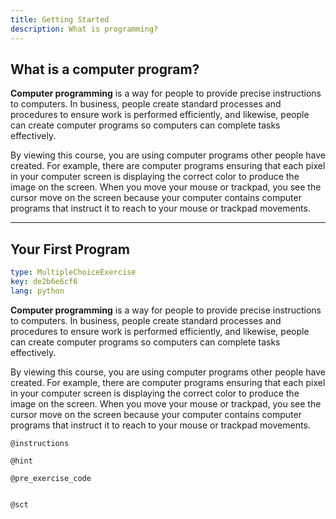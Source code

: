 ```yaml
---
title: Getting Started
description: What is programming?
---
```

## What is a computer program?

**Computer programming** is a way for people to provide precise instructions to computers. In business, people create standard processes and procedures to ensure work is performed efficiently, and likewise, people can create computer programs so computers can complete tasks effectively.

By viewing this course, you are using computer programs other people have created. For example, there are computer programs ensuring that each pixel in your computer screen is displaying the correct color to produce the image on the screen. When you move your mouse or trackpad, you see the cursor move on the screen because your computer contains computer programs that instruct it to reach to your mouse or trackpad movements. 

---
## Your First Program

```yaml
type: MultipleChoiceExercise
key: de2b6e6cf6
lang: python
```
**Computer programming** is a way for people to provide precise instructions to computers. In business, people create standard processes and procedures to ensure work is performed efficiently, and likewise, people can create computer programs so computers can complete tasks effectively.

By viewing this course, you are using computer programs other people have created. For example, there are computer programs ensuring that each pixel in your computer screen is displaying the correct color to produce the image on the screen. When you move your mouse or trackpad, you see the cursor move on the screen because your computer contains computer programs that instruct it to reach to your mouse or trackpad movements. 

`@instructions`

`@hint`

`@pre_exercise_code`
```{python}

```

`@sct`
```{python}

```